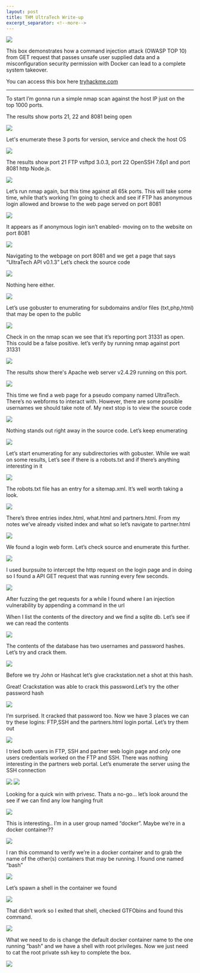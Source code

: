 ```yaml
---
layout: post
title: THM UltraTech Write-up
excerpt_separator: <!--more-->
---
```

<img src="/img/ultratech/0.png"/>
<!--more-->
<p>This box demonstrates how a command injection attack (OWASP TOP 10) from GET request that passes unsafe user supplied data and a misconfiguration security permission with Docker can lead to a complete system takeover. </p>
You can access this box here <a href="https://tryhackme.com/room/ultratech1">tryhackme.com</a>
<hr>

<p>To start I’m gonna run a simple nmap scan against the host IP just on the top 1000 ports.   </p>
<p> The results show ports 21, 22 and 8081 being open </p>
<img src="/img/ultratech/1.nmap-scan-1.png"/>

<p>Let's enumerate these 3 ports for version, service and check the host OS </p>
<img src="/img/ultratech/2.nmap-scan-2.png"/>

<p>The results show port 21 FTP vsftpd 3.0.3, port 22 OpenSSH 7.6p1 and port 8081 http Node.js.</p>
<img src="/img/ultratech/3.namp-scan-3.png"/>

<p>Let’s run nmap again, but this time against all 65k ports. This will take some time, while that’s working  I’m going to check and see if FTP has anonymous login allowed and browse to the web page served on port 8081 </p>
<img src="/img/ultratech/4.nmap-scan-4.png"/>

<p>It appears as if anonymous login isn’t enabled- moving on to the website on port 8081 </p>
<img src="/img/ultratech/5.FTP-anonymous-failed.png"/>

<p>Navigating to the webpage on port 8081 and we get a page that says “UltraTech API v0.1.3” Let’s check the source code</p>
<img src="/img/ultratech/6.webpage-index.png"/>

<p>Nothing here either.</p>
<img src="/img/ultratech/7.source-code-index-page.png"/>

<p>Let’s use gobuster to enumerating for subdomains and/or files (txt,php,html) that may be open to the public</p>
<img src="/img/ultratech/8.gobuster-scan-1.png"/>

<p>Check in on the nmap scan we see that it’s reporting port 31331 as open. This could be a false positive. let’s  verify by running nmap against port 31331</p>
<img src="/img/ultratech/9.nmap-scan-5.png"/>

<p>The results show there's Apache web server v2.4.29 running on this port. </p>
<img src="/img/ultratech/10.apache-webserver.png"/>

<p>This time we find a web page for a pseudo company named UltraTech. There’s no webforms to interact with. However, there are some possible usernames we should take note of. My next stop is to view the source code</p>
<img src="/img/ultratech/11.UltraTech-index.php"/>

<p>Nothing stands out right away in the source code. Let’s keep enumerating</p>
<img src="/img/ultratech/12.UltraTech-index-source.png"/>

<p>Let’s start enumerating for any subdirectories  with gobuster. While we wait on some results, Let’s see if there is a robots.txt and if there’s anything interesting in it</p>
<img src="/img/ultratech/13.gobuster-untraTech.png"/>

<p>The robots.txt file has an entry for a  sitemap.xml. It’s well worth taking a look.</p>
<img src="/img/ultratech/14.robots.txt-file.png"/>

<p>There’s three entries index.html, what.html and partners.html. From my notes we’ve already visited index and what so let’s navigate to partner.html</p>
<img src="/img/ultratech/15.sitemap.png"/>

<p>We found a login web form. Let’s check source and enumerate this further.</p>
<img src="/img/ultratech/16.partner-login-page.png"/>

<p>I used burpsuite to intercept the http request on the login page and in doing so I found a API GET request that was running every few seconds.</p>
<img src="/img/ultratech/17.get-request.png"/>

<p>After fuzzing the get requests for a while I found where I an injection vulnerability by appending a command in the url </p>
<p>When I list the contents of the directory and we find a sqlite db. Let’s see if we can read the contents</p>
<img src="/img/ultratech/18.injection-test.png"/>

<p>The contents of the database has two usernames and password hashes. Let’s try and crack them.</p>
<img src="/img/ultratech/19.sqli-hashes.png"/>

<p>Before we try John or Hashcat let’s give crackstation.net a shot at this hash.</p>
<p>Great! Crackstation was able to crack this password.Let’s try the other password hash</p> 
<img src="/img/ultratech/20.mr00t-cracked-hash.png"/>



<p>I’m surprised. It cracked that password too. Now we have 3 places we can try these logins: FTP,SSH and the partners.html login portal. Let’s try them out</p>
<img src="/img/ultratech/21.Madmin-cracked-password.png"/>

<p>I tried both users in FTP, SSH and partner web login page and only one users credentials  worked on the FTP and SSH. There was nothing interesting in the partners web portal. Let’s enumerate the server using the SSH connection </p>
<img src="/img/ultratech/23.web-portal-login.png"/>
<img src="/img/ultratech/22.ssh-succes.png"/>

<p>Looking for a quick win with privesc. Thats a no-go… let’s look around the see if we can find any low hanging fruit</p>
<img src="/img/ultratech/24.privesc-attempt1.png"/>


<p>This is interesting.. I’m in a user group named “docker”. Maybe we’re in a docker container?? </p>
<img src="/img/ultratech/25.user-group.png"/>

<p>I ran this command to verify we’re in a docker container and to grab the name of the other(s) containers that may be running. I found one named “bash”</p>
<img src="/img/ultratech/26.Docker-image.png"/>

<p>Let’s spawn a shell in the container we found</p>
<img src="/img/ultratech/27.Docker-container-shell.png"/>

<p>That didn’t work so I exited that shell, checked GTFObins and found this command.  </p>
<img src="/img/ultratech/29.GTFO-bins.png"/>



<p>What we need to do is change the default docker container name to the one running “bash” and we have a shell with root privileges. Now we just need to cat the root private ssh key to complete the box.</p>
<img src="/img/ultratech/28.root-priesc-docker.png"/>
